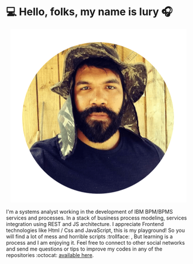 # :computer: Hello, folks, my name is Iury :headphones:

<p align="center"><img src="perfil_Github.png" alt="just a small picture of a bearded guy!"></p>

I'm a systems analyst working in the development of IBM BPM/BPMS services and processes. In a stack of business process modeling, services integration using REST and JS architecture. I appreciate Frontend technologies like Html / Css and JavaScript, this is my playground! So you will find a lot of mess and horrible scripts :trollface: , But learning is a process and I am enjoying it. Feel free to connect to other social networks and send me questions or tips to improve my codes in any of the repositories :octocat: [available here](https://github.com/iurychagas?tab=repositories).